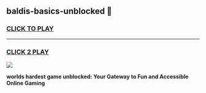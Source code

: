 
## baldis-basics-unblocked 👋
<h3>
<a href="https://premium.freeplayer.one?title=baldis-basics-unblocked&ref=14F">CLICK TO PLAY</a></h3>
<hr>

<h3>
<a href="https://premium.freeplayer.one?title=baldis-basics-unblocked&ref=14F">CLICK 2 PLAY</a>
  
</h3>

<a href="https://premium.freeplayer.one?title=baldis-basics-unblocked&ref=12F/"><img src="https://clearcache.store/games.png"></a>


**worlds hardest game unblocked: Your Gateway to Fun and Accessible Online Gaming**
